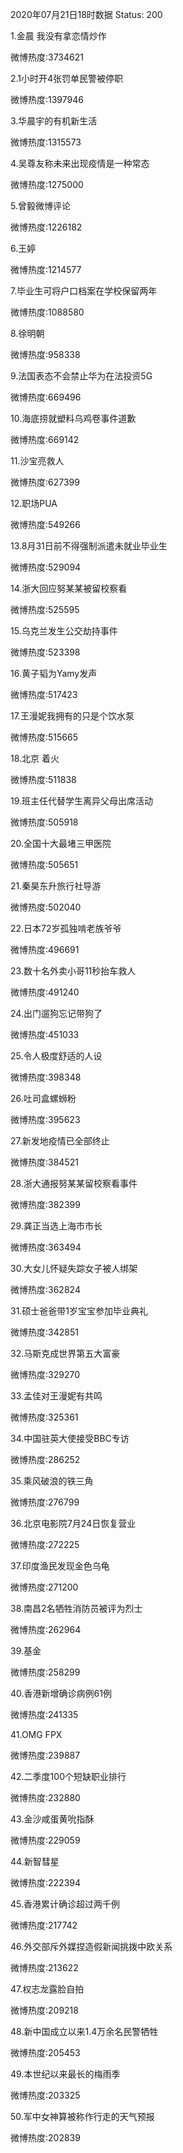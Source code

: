 2020年07月21日18时数据
Status: 200

1.金晨 我没有拿恋情炒作

微博热度:3734621

2.1小时开4张罚单民警被停职

微博热度:1397946

3.华晨宇的有机新生活

微博热度:1315573

4.吴尊友称未来出现疫情是一种常态

微博热度:1275000

5.曾毅微博评论

微博热度:1226182

6.王婷

微博热度:1214577

7.毕业生可将户口档案在学校保留两年

微博热度:1088580

8.徐明朝

微博热度:958338

9.法国表态不会禁止华为在法投资5G

微博热度:669496

10.海底捞就塑料乌鸡卷事件道歉

微博热度:669142

11.沙宝亮救人

微博热度:627399

12.职场PUA

微博热度:549266

13.8月31日前不得强制派遣未就业毕业生

微博热度:529094

14.浙大回应努某某被留校察看

微博热度:525595

15.乌克兰发生公交劫持事件

微博热度:523398

16.黄子韬为Yamy发声

微博热度:517423

17.王漫妮我拥有的只是个饮水泵

微博热度:515665

18.北京 着火

微博热度:511838

19.班主任代替学生离异父母出席活动

微博热度:505918

20.全国十大最堵三甲医院

微博热度:505651

21.秦昊东升旅行社导游

微博热度:502040

22.日本72岁孤独啃老族爷爷

微博热度:496691

23.数十名外卖小哥11秒抬车救人

微博热度:491240

24.出门遛狗忘记带狗了

微博热度:451033

25.令人极度舒适的人设

微博热度:398348

26.吐司盒螺蛳粉

微博热度:395623

27.新发地疫情已全部终止

微博热度:384521

28.浙大通报努某某留校察看事件

微博热度:382399

29.龚正当选上海市市长

微博热度:363494

30.大女儿怀疑失踪女子被人绑架

微博热度:362824

31.硕士爸爸带1岁宝宝参加毕业典礼

微博热度:342851

32.马斯克成世界第五大富豪

微博热度:329270

33.孟佳对王漫妮有共鸣

微博热度:325361

34.中国驻英大使接受BBC专访

微博热度:286252

35.乘风破浪的铁三角

微博热度:276799

36.北京电影院7月24日恢复营业

微博热度:272225

37.印度渔民发现金色乌龟

微博热度:271200

38.南昌2名牺牲消防员被评为烈士

微博热度:262964

39.基金

微博热度:258299

40.香港新增确诊病例61例

微博热度:241335

41.OMG FPX

微博热度:239887

42.二季度100个短缺职业排行

微博热度:232880

43.金沙咸蛋黄吮指酥

微博热度:229059

44.新智彗星

微博热度:222394

45.香港累计确诊超过两千例

微博热度:217742

46.外交部斥外媒捏造假新闻挑拨中欧关系

微博热度:213622

47.权志龙露脸自拍

微博热度:209218

48.新中国成立以来1.4万余名民警牺牲

微博热度:205453

49.本世纪以来最长的梅雨季

微博热度:203325

50.军中女神算被称作行走的天气预报

微博热度:202839


